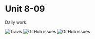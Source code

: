 # Unit 8-09
Daily work.

![Travis](https://img.shields.io/travis/mr-coxall/REPO.svg)
![GitHub issues](https://img.shields.io/github/issues/badges/shields.svg)
![GitHub issues](https://img.shields.io/github/issues-raw/badges/shields.svg)
